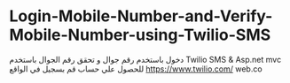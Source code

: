 # Login-Mobile-Number-and-Verify-Mobile-Number-using-Twilio-SMS
 دخول باستخدم رقم جوال و  تحقق رقم الجوال باستخدم  Twilio SMS  &amp; Asp.net mvc
 للحصول علي حساب قم بسجيل في الواقع 
 https://www.twilio.com/
 web.co
  
